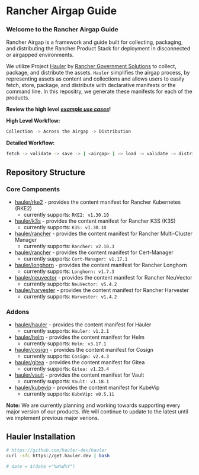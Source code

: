 # Rancher Airgap Guide

### Welcome to the Rancher Airgap Guide

Rancher Airgap is a framework and guide built for collecting, packaging, and distributing the Rancher Product Stack for deployment in disconnected or airgapped environments.

We utilize Project [Hauler](https://github.com/hauler-dev/hauler) by [Rancher Government Solutions](https://github.com/rancherfederal) to collect, package, and distribute the assets. `Hauler` simplifies the airgap process, by representing assets as content and collections and allows users to easily fetch, store, package, and distribute with declarative manifests or the command line. In this repositry, we generate these manifests for each of the products.

**Review the high level *[example use cases](examples)*!**

**High Level Workflow:**

```bash
Collection -> Across the Airgap -> Distribution
```

**Detailed Workflow:**

```bash
fetch -> validate -> save -> | <airgap> | -> load -> validate -> distribute
```

## Repository Structure

### Core Components

- [hauler/rke2](hauler/rke2/README.md) - provides the content manifest for Rancher Kubernetes (RKE2)
  - currently supports: `RKE2: v1.30.10`
- [hauler/k3s](hauler/k3s/README.md) - provides the content manifest for Rancher K3S (K3S)
  - currently supports: `K3S: v1.30.10`
- [hauler/rancher](hauler/rancher/README.md) - provides the content manifest for Rancher Multi-Cluster Manager
  - currently supports: `Rancher: v2.10.3`
- [hauler/rancher](hauler/rancher/README.md) - provides the content manifest for Cert-Manager
  - currently supports: `Cert-Manager: v1.17.1`
- [hauler/longhorn](hauler/longhorn/README.md) - provides the content manifest for Rancher Longhorn
  - currently supports: `Longhorn: v1.7.3`
- [hauler/neuvector](hauler/neuvector/README.md) - provides the content manifest for Rancher NeuVector
  - currently supports: `NeuVector: v5.4.2`
- [hauler/harvester](hauler/harvester/README.md) - provides the content manifest for Rancher Harvester
  - currently supports: `Harvester: v1.4.2`

### Addons

- [hauler/hauler](hauler/hauler/README.md) - provides the content manifest for Hauler
  - currently supports: `Hauler: v1.2.1`
- [hauler/helm](hauler/helm/README.md) - provides the content manifest for Helm
  - currently supports: `Helm: v3.17.1`
- [hauler/cosign](hauler/cosign/README.md) - provides the content manifest for Cosign
  - currently supports: `Cosign: v2.4.3`
- [hauler/gitea](hauler/gitea/README.md) - provides the content manifest for Gitea
  - currently supports: `Gitea: v1.23.4`
- [hauler/vault](hauler/vault/README.md) - provides the content manifest for Vault
  - currently supports: `Vault: v1.18.1`
- [hauler/kubevip](hauler/kubevip/README.md) - provides the content manifest for KubeVip
  - currently supports: `KubeVip: v0.5.11`

**Note:** We are currently planning and working towards supporting every major version of our products. We will continue to update to the latest until we implement previous major verions.

## Hauler Installation

```bash
# https://github.com/hauler-dev/hauler
curl -sfL https://get.hauler.dev | bash

# date = $(date +"%m%d%Y")
```
